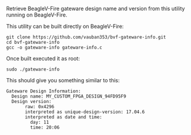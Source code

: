 
Retrieve BeagleV-Fire gateware design name and version from this utility running on BeagleV-Fire.

This utility can be built directly on BeagleV-Fire:

```
git clone https://github.com/vauban353/bvf-gateware-info.git
cd bvf-gateware-info
gcc -o gateware-info gateware-info.c
```

Once built executed it as root:
```
sudo ./gateware-info
```

This should give you something similar to this:
```
Gateware Design Information: 
  Design name: MY_CUSTOM_FPGA_DESIGN_94FD95F9
  Design version: 
       raw: 0x4296
       interpreted as unique-design-version: 17.04.6
       interpreted as date and time: 
         day: 11 
         time: 20:06
```


